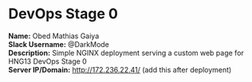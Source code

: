 # DevOps Stage 0

**Name:** Obed Mathias Gaiya  
**Slack Username:** @DarkMode  
**Description:** Simple NGINX deployment serving a custom web page for HNG13 DevOps Stage 0  
**Server IP/Domain:** http://172.236.22.41/ (add this after deployment)
